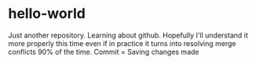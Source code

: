 # hello-world
Just another repository.
Learning about github. Hopefully I'll understand it more properly this time even if in practice it turns into resolving merge conflicts 90% of the time.
Commit = Saving changes made
